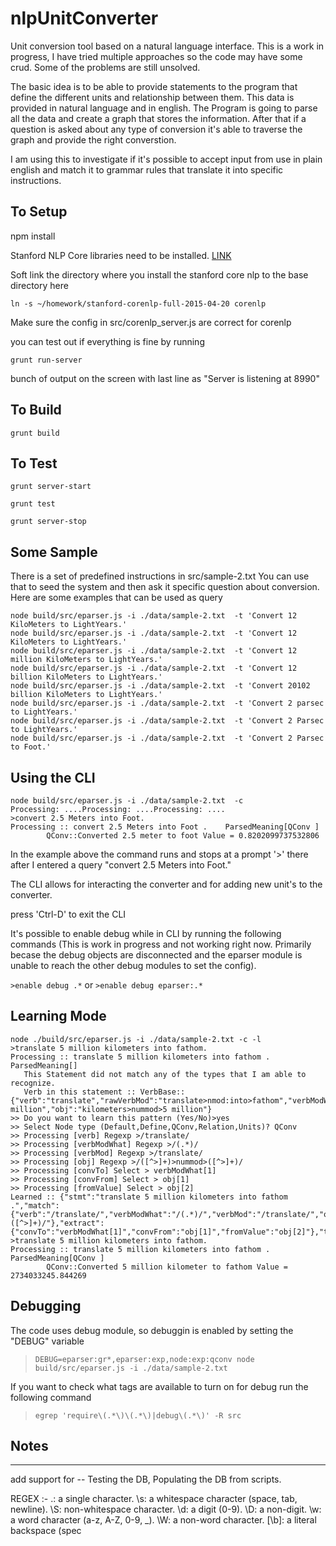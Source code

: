 # nlpUnitConverter
Unit conversion tool based on a natural language interface.
This is a work in progress, I have tried multiple approaches so the code may have some crud. 
Some of the problems are still unsolved. 

The basic idea is to be able to provide statements to the program that define the different units and relationship
between them. This data is provided in natural language and in english.
The Program is going to parse all the data and create a graph that stores the information. 
After that if a question is asked about any type of conversion it's able to traverse the graph and provide the right converstion.

I am using this to investigate if it's possible to accept input from use in plain english and match it to grammar rules that translate it into specific instructions. 

## To Setup

 npm install

 Stanford NLP Core libraries need to be installed. [LINK](http://nlp.stanford.edu/software/stanford-corenlp-full-2015-04-20.zip)

 Soft link the directory where you install the stanford core nlp to the base directory here
 
 `ln -s ~/homework/stanford-corenlp-full-2015-04-20 corenlp`
 
 Make sure the config in src/corenlp_server.js are correct for corenlp
 
 you can test out if everything is fine by running
  
 `grunt run-server`
 
 bunch of output on the screen with last line as "Server is listening at 8990"
 
## To Build

`grunt build`

## To Test

`grunt server-start`

`grunt test`

`grunt server-stop`


## Some Sample 

There is a set of predefined instructions in src/sample-2.txt
You can use that to seed the system and then ask it specific question about conversion.
Here are some examples that can be used as query

```
node build/src/eparser.js -i ./data/sample-2.txt  -t 'Convert 12 KiloMeters to LightYears.'
node build/src/eparser.js -i ./data/sample-2.txt  -t 'Convert 12 KiloMeters to LightYears.'
node build/src/eparser.js -i ./data/sample-2.txt  -t 'Convert 12 million KiloMeters to LightYears.'
node build/src/eparser.js -i ./data/sample-2.txt  -t 'Convert 12 billion KiloMeters to LightYears.'
node build/src/eparser.js -i ./data/sample-2.txt  -t 'Convert 20102 billion KiloMeters to LightYears.'
node build/src/eparser.js -i ./data/sample-2.txt  -t 'Convert 2 parsec to LightYears.'
node build/src/eparser.js -i ./data/sample-2.txt  -t 'Convert 2 Parsec to LightYears.'
node build/src/eparser.js -i ./data/sample-2.txt  -t 'Convert 2 Parsec to Foot.'
```
## Using the CLI
```
node build/src/eparser.js -i ./data/sample-2.txt  -c
Processing: ....Processing: ....Processing: ....
>convert 2.5 Meters into Foot.
Processing :: convert 2.5 Meters into Foot . 	ParsedMeaning[QConv ]
		QConv::Converted 2.5 meter to foot Value = 0.8202099737532806
```
In the example above the command runs and stops at a prompt '>' there after I entered a query "convert 2.5 Meters into Foot."

The CLI allows for interacting the converter and for adding new unit's to the converter. 

press 'Ctrl-D' to exit the CLI

It's possible to enable debug while in CLI by running the following commands (This is work in progress and not working right now. 
Primarily becase the debug objects are disconnected and the eparser module is unable to reach the other debug modules to set the config).

`>enable debug .*`
or
`>enable debug eparser:.*` 


## Learning Mode
```
node ./build/src/eparser.js -i ./data/sample-2.txt -c -l
>translate 5 million kilometers into fathom.
Processing :: translate 5 million kilometers into fathom . 	ParsedMeaning[]
   This Statement did not match any of the types that I am able to recognize.
   Verb in this statement :: VerbBase:: {"verb":"translate","rawVerbMod":"translate>nmod:into>fathom","verbModWhat":"fathom","verbMod":"translate","rawObj":"kilometers>nummod>5 million","obj":"kilometers>nummod>5 million"}
>> Do you want to learn this pattern (Yes/No)>yes
>> Select Node type (Default,Define,QConv,Relation,Units)? QConv
>> Processing [verb] Regexp >/translate/
>> Processing [verbModWhat] Regexp >/(.*)/
>> Processing [verbMod] Regexp >/translate/
>> Processing [obj] Regexp >/([^>]+)>nummod>([^>]+)/
>> Processing [convTo] Select > verbModWhat[1]
>> Processing [convFrom] Select > obj[1]
>> Processing [fromValue] Select > obj[2]
Learned :: {"stmt":"translate 5 million kilometers into fathom .","match":{"verb":"/translate/","verbModWhat":"/(.*)/","verbMod":"/translate/","obj":"/([^>]+)>nummod>([^>]+)/"},"extract":{"convTo":"verbModWhat[1]","convFrom":"obj[1]","fromValue":"obj[2]"},"type":"QConv"}
>translate 5 million kilometers into fathom.
Processing :: translate 5 million kilometers into fathom . 	ParsedMeaning[QConv ]
		QConv::Converted 5 million kilometer to fathom Value = 2734033245.844269
```

## Debugging 
The code uses debug module, so debuggin is enabled by setting the "DEBUG" variable 
>`DEBUG=eparser:gr*,eparser:exp,node:exp:qconv node build/src/eparser.js -i ./data/sample-2.txt`

If you want to check what tags are available to turn on for debug run the following command
>`egrep 'require\(.*\)\(.*\)|debug\(.*\)' -R src`



## Notes
---------
add support for --
 Testing the DB, 
 Populating the DB from scripts.
 

REGEX :-
.: a single character.
\s: a whitespace character (space, tab, newline).
\S: non-whitespace character.
\d: a digit (0-9).
\D: a non-digit.
\w: a word character (a-z, A-Z, 0-9, _).
\W: a non-word character.
[\b]: a literal backspace (spec